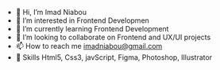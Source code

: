 - 👋 Hi, I’m Imad Niabou
- 👀 I’m interested in Frontend Developmen
- 🌱 I’m currently learning Frontend Development
- 💞️ I’m looking to collaborate on Frontend and UX/UI projects
- 📫 How to reach me imadniabou@gmail.com
- 👋 Skills Html5, Css3, javScript, Figma, Photoshop, Illustrator
<!---
ImadNiabou/ImadNiabou is a ✨ special ✨ repository because its `README.md` (this file) appears on your GitHub profile.
You can click the Preview link to take a look at your changes.
--->
